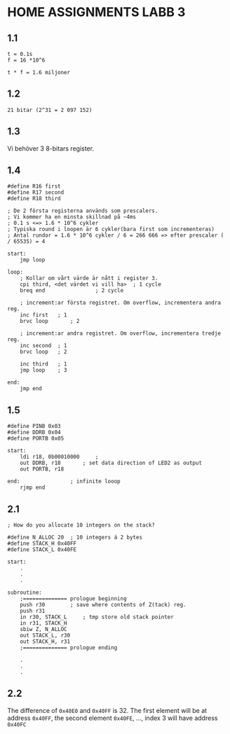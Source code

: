 # HOME ASSIGNMENTS LABB 3
## 1.1

```
t = 0.1s
f = 16 *10^6

t * f = 1.6 miljoner
```

## 1.2

```
21 bitar (2^31 = 2 097 152)
```

## 1.3

Vi behöver 3 8-bitars register.

## 1.4

```
#define R16 first
#define R17 second
#define R18 third

; De 2 första registerna används som prescalers.
; Vi kommer ha en minsta skillnad på ~4ms
; 0.1 s <=> 1.6 * 10^6 cykler
; Typiska round i loopen är 6 cykler(bara first som incrementeras)
; Antal rundor = 1.6 * 10^6 cykler / 6 = 266 666 => efter prescaler ( / 65535) = 4

start:
	jmp loop

loop:
	; Kollar om vårt värde är nått i register 3.
	cpi third, <det värdet vi vill ha> 	; 1 cycle
	breq end				; 2 cycle	
	
	; increment:ar första registret. Om overflow, incrementera andra reg.
	inc first	; 1
	brvc loop       ; 2
	
	; increment:ar andra registret. Om overflow, incrementera tredje reg.
	inc second	; 1
	brvc loop	; 2

	inc third	; 1
	jmp loop	; 3

end:
	jmp end
```

## 1.5

```
#define PINB 0x03
#define DDRB 0x04
#define PORTB 0x05

start:
	ldi r18, 0b00010000 	; 
	out DDRB, r18 		; set data direction of LED2 as output
	out PORTB, r18

end:				; infinite looop
	rjmp end
```


## 2.1

```
; How do you allocate 10 integers on the stack?

#define N_ALLOC 20 	; 10 integers á 2 bytes
#define STACK_H 0x40FF
#define STACK_L 0x40FE

start:
	.
	.
	.

subroutine:
	;============== prologue beginning
	push r30 		; save where contents of Z(tack) reg.
	push r31
	in r30, STACK_L		; tmp store old stack pointer
	in r31, STACK_H
	sbiw Z, N_ALLOC
	out STACK_L, r30
	out STACK_H, r31
	;============== prologue ending

	.
	.
	.
```

## 2.2

The difference of `0x40E0` and `0x40FF` is 32. The first element will be at address `0x40FF`, the
second element `0x40FE`, ..., index 3 will have address `0x40FC`
